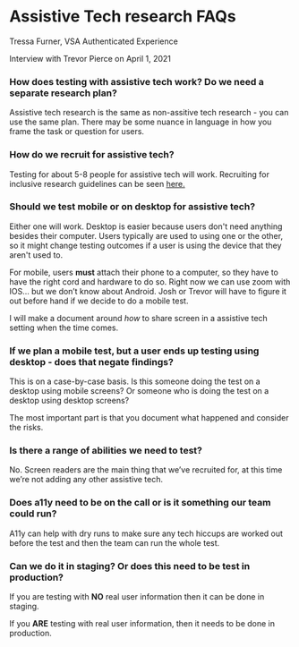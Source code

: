 # Assistive Tech research FAQs
Tressa Furner, VSA Authenticated Experience

Interview with Trevor Pierce on April 1, 2021

### How does testing with assistive tech work? Do we need a separate research plan?

Assistive tech research is the same as non-assitive tech research - you can use the same plan.  There may be some nuance in language in how you frame the task or question for users. 

### How do we recruit for assistive tech?

Testing for about 5-8 people for assistive tech will work.  Recruiting for inclusive research guidelines can be seen [here.](https://github.com/department-of-veterans-affairs/va.gov-team/blob/master/teams/vsa/accessibility/research/inclusive-research-recommendations.md#guidelines-for-inclusive-research-recruiting)

### Should we test mobile or on desktop for assistive tech?

Either one will work. Desktop is easier because users don't need anything besides their computer. Users typically are used to using one or the other, so it might change testing outcomes if a user is using the device that they aren't used to.

For mobile, users **must** attach their phone to a computer, so they have to have the right cord and hardware to do so. Right now we can use zoom with IOS… but we don’t know about Android. Josh or Trevor will have to figure it out before hand if we decide to do a mobile test.  

I will make a document around *how* to share screen in a assistive tech setting when the time comes.

### If we plan a mobile test, but a user ends up testing using desktop - does that negate findings?

This is on a case-by-case basis. Is this someone doing the test on a desktop using mobile screens? Or someone who is doing the test on a desktop using desktop screens?

The most important part is that you document what happened and consider the risks.

### Is there a range of abilities we need to test?

No. Screen readers are the main thing that we’ve recruited for, at this time we’re not adding any other assistive tech.  

### Does a11y need to be on the call or is it something our team could run?

A11y can help with dry runs to make sure any tech hiccups are worked out before the test and then the team can run the whole test. 

### Can we do it in staging? Or does this need to be test in production?

If you are testing with **NO** real user information then it can be done in staging.

If you **ARE** testing with real user information, then it needs to be done in production. 



